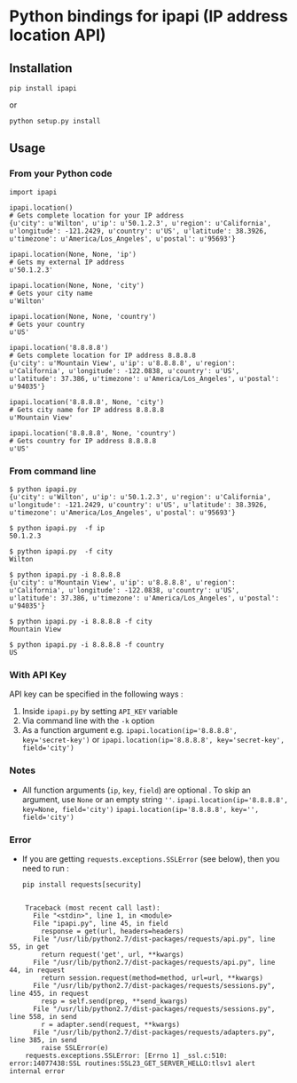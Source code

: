 
# Python bindings for ipapi (IP address location API)

## Installation

```
pip install ipapi
```
or

```
python setup.py install
```

## Usage

### From your Python code

```
import ipapi

ipapi.location()
# Gets complete location for your IP address
{u'city': u'Wilton', u'ip': u'50.1.2.3', u'region': u'California', u'longitude': -121.2429, u'country': u'US', u'latitude': 38.3926, u'timezone': u'America/Los_Angeles', u'postal': u'95693'}

ipapi.location(None, None, 'ip')
# Gets my external IP address
u'50.1.2.3'

ipapi.location(None, None, 'city')
# Gets your city name
u'Wilton'

ipapi.location(None, None, 'country')
# Gets your country
u'US'

ipapi.location('8.8.8.8')
# Gets complete location for IP address 8.8.8.8
{u'city': u'Mountain View', u'ip': u'8.8.8.8', u'region': u'California', u'longitude': -122.0838, u'country': u'US', u'latitude': 37.386, u'timezone': u'America/Los_Angeles', u'postal': u'94035'}

ipapi.location('8.8.8.8', None, 'city')
# Gets city name for IP address 8.8.8.8
u'Mountain View'

ipapi.location('8.8.8.8', None, 'country')
# Gets country for IP address 8.8.8.8
u'US'
```


### From command line
```
$ python ipapi.py 
{u'city': u'Wilton', u'ip': u'50.1.2.3', u'region': u'California', u'longitude': -121.2429, u'country': u'US', u'latitude': 38.3926, u'timezone': u'America/Los_Angeles', u'postal': u'95693'}

$ python ipapi.py  -f ip
50.1.2.3

$ python ipapi.py  -f city
Wilton

$ python ipapi.py -i 8.8.8.8
{u'city': u'Mountain View', u'ip': u'8.8.8.8', u'region': u'California', u'longitude': -122.0838, u'country': u'US', u'latitude': 37.386, u'timezone': u'America/Los_Angeles', u'postal': u'94035'}

$ python ipapi.py -i 8.8.8.8 -f city
Mountain View

$ python ipapi.py -i 8.8.8.8 -f country
US
```

### With API Key

API key can be specified in the following ways : 

1. Inside `ipapi.py` by setting `API_KEY` variable
2. Via command line with the `-k` option
3. As a function argument e.g. `ipapi.location(ip='8.8.8.8', key='secret-key')` or `ipapi.location(ip='8.8.8.8', key='secret-key', field='city')`

### Notes
- All function arguments (`ip`, `key`, `field`) are optional . To skip an argument, use `None` or an empty string `''`.
  `ipapi.location(ip='8.8.8.8', key=None, field='city')`
  `ipapi.location(ip='8.8.8.8', key='',   field='city')`    


### Error
- If you are getting `requests.exceptions.SSLError` (see below), then you need to run :

  `pip install requests[security]` 
  
```

    Traceback (most recent call last):
      File "<stdin>", line 1, in <module>
      File "ipapi.py", line 45, in field
        response = get(url, headers=headers)
      File "/usr/lib/python2.7/dist-packages/requests/api.py", line 55, in get
        return request('get', url, **kwargs)
      File "/usr/lib/python2.7/dist-packages/requests/api.py", line 44, in request
        return session.request(method=method, url=url, **kwargs)
      File "/usr/lib/python2.7/dist-packages/requests/sessions.py", line 455, in request
        resp = self.send(prep, **send_kwargs)
      File "/usr/lib/python2.7/dist-packages/requests/sessions.py", line 558, in send
        r = adapter.send(request, **kwargs)
      File "/usr/lib/python2.7/dist-packages/requests/adapters.py", line 385, in send
        raise SSLError(e)
    requests.exceptions.SSLError: [Errno 1] _ssl.c:510: error:14077438:SSL routines:SSL23_GET_SERVER_HELLO:tlsv1 alert internal error
```

